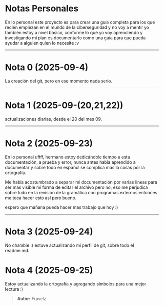 # Notas Personales 
En lo personal este proyecto es para crear una guía completa para los que recién empiezan en el mundo de la ciberseguridad y no voy a mentir yo también estoy a nivel básico, conforme lo que yo voy aprendiendo y investigando mi plan es documentarlo como una guía para que pueda ayudar a alguien quien lo necesite :v 

---

# Nota 0 (2025-09-4)

La creación del git, pero en ese momento nada serio.

---

# Nota 1 (2025-09-(20,21,22))

actualizaciones diarias, desde el 20 del mes 09.

---

# Nota 2 (2025-09-23)

En lo personal uffff, hermano estoy dedicándole tiempo a esta documentación, a prueba y error, nunca antes había aprendido a documentar y sobre todo en español se complica mas la cosas por la ortografía.

Me había acostumbrado a separar mi documentación por varias lineas para ser mas visible mi forma de editar el archivo pero no, eso me perjudica sobre todo en la revisión de la gramática con programas externos entonces me toca hacer esto así pero bueno.

espero que mañana pueda hacer mas trabajo que hoy :)

---

# Nota 3 (2025-09-24) 
No chambie :( estuve actualizando mi perfil de git, sobre todo el readme.md.

# Nota 4 (2025-09-25) 
Estoy actualizando la ortografía y agregando símbolos para una mejor lectura :)

> **Autor:** Fravelz
